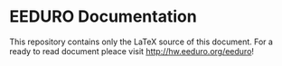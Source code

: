 # EEDURO Documentation

This repository contains only the LaTeX source of this document. For a ready to read document pleace visit http://hw.eeduro.org/eeduro!